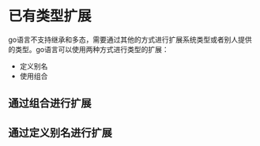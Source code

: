 # 已有类型扩展
go语言不支持继承和多态，需要通过其他的方式进行扩展系统类型或者别人提供的类型。go语言可以使用两种方式进行类型的扩展：
* 定义别名
* 使用组合

## 通过组合进行扩展

## 通过定义别名进行扩展